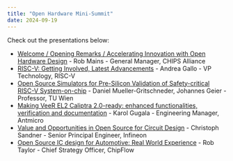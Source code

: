 ```yaml
---
title: "Open Hardware Mini-Summit"
date: 2024-09-19
---
```


Check out the presentations below:

- [Welcome / Opening Remarks / Accelerating Innovation with Open Hardware Design](./presentations/2024-osseu/CHIPS-Alliance-Introduction-2024.pdf) - Rob Mains - General Manager, CHIPS Alliance
- [RISC-V: Getting Involved, Latest Advancements](./presentations/2024-osseu/RISC-V-opportunity-and-innovation.pdf) - Andrea Gallo - VP Technology, RISC-V
- [Open Source Simulators for Pre-Silicon Validation of Safety-critical RISC-V System-on-chip](./presentations/2024-osseu/ETISS-PerfMod-Seal5-FI_OSS3public.pdf) - Daniel Mueller-Gritschneder, Johannes Geier - Professor, TU Wien
- [Making VeeR EL2 Caliptra 2.0-ready: enhanced functionalities, verification and documentation](./presentations/2024-osseu/OSSVienna2024-New-open-source-IP-tools-and-verification-flows-for-Caliptra-2_0.pdf) - Karol Gugala - Engineering Manager, Antmicro
- [Value and Opportunities in Open Source for Circuit Design](./presentations/2024-osseu/Sandner-LF-Chips-workshop-vienna%202024-final.pdf) - Christoph Sandner - Senior Principal Engineer, Infineon
- [Open Source IC design for Automotive: Real World Experience](./presentations/2024-osseu/Open-Source-IC-design-for-Automotive.pdf) - Rob Taylor - Chief Strategy Officer, ChipFlow















